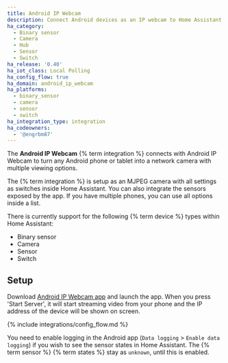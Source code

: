 ```yaml
---
title: Android IP Webcam
description: Connect Android devices as an IP webcam to Home Assistant
ha_category:
  - Binary sensor
  - Camera
  - Hub
  - Sensor
  - Switch
ha_release: '0.40'
ha_iot_class: Local Polling
ha_config_flow: true
ha_domain: android_ip_webcam
ha_platforms:
  - binary_sensor
  - camera
  - sensor
  - switch
ha_integration_type: integration
ha_codeowners:
  - '@engrbm87'
---
```


The **Android IP Webcam** {% term integration %} connects with Android IP Webcam to turn any Android phone or tablet into a network camera with multiple viewing options.

The {% term integration %} is setup as an MJPEG camera with all settings as switches inside Home Assistant. You can also integrate the sensors exposed by the app. If you have multiple phones, you can use all options inside a list.

There is currently support for the following {% term device %} types within Home Assistant:

- Binary sensor
- Camera
- Sensor
- Switch

## Setup

Download [Android IP Webcam app](https://play.google.com/store/apps/details?id=com.pas.webcam) and launch the app. When you press 'Start Server', it will start streaming video from your phone and the IP address of the device will be shown on screen.

{% include integrations/config_flow.md %}

<div class='note'>

You need to enable logging in the Android app (`Data logging` > `Enable data logging`) if you wish to see the sensor states in Home Assistant. The {% term sensor %} {% term states %} stay as `unknown`, until this is enabled.

</div>
